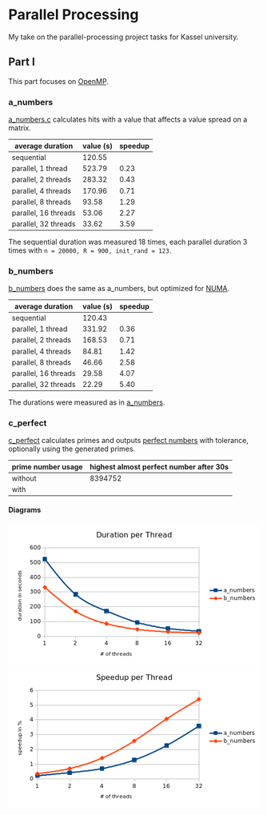 # Parallel Processing
My take on the parallel-processing project tasks for Kassel university.

## Part I
This part focuses on [OpenMP](https://www.openmp.org/).

### a_numbers
[a_numbers.c](a_numbers.c) calculates hits with a value that affects a value spread on a matrix.

| average duration | value (s) | speedup |
|------|-------|---------|
|sequential|120.55||
|parallel, 1 thread|523.79|0.23|
|parallel, 2 threads|283.32|0.43|
|parallel, 4 threads|170.96|0.71|
|parallel, 8 threads|93.58|1.29|
|parallel, 16 threads|53.06|2.27|
|parallel, 32 threads|33.62|3.59|

The sequential duration was measured 18 times, each parallel duration 3 times with `n = 20000, R = 900, init_rand = 123`.

### b_numbers
[b_numbers](b_numbers.c) does the same as a_numbers, but optimized for [NUMA](https://en.wikipedia.org/wiki/Non-uniform_memory_access).

| average duration | value (s) | speedup |
|------|-------|---------|
|sequential|120.43||
|parallel, 1 thread|331.92|0.36|
|parallel, 2 threads|168.53|0.71|
|parallel, 4 threads|84.81|1.42|
|parallel, 8 threads|46.66|2.58|
|parallel, 16 threads|29.58|4.07|
|parallel, 32 threads|22.29|5.40|

The durations were measured as in [a_numbers](#a_numbers).

### c_perfect
[c_perfect](c_perfect.c) calculates primes and outputs [perfect numbers](https://en.wikipedia.org/wiki/Perfect_number) with tolerance, optionally using the generated primes.

|prime number usage|highest almost perfect number after 30s|
|------------------|---------------------------------------|
|without|8394752|
|with||

#### Diagrams

![duration per thread](documentation/duration-per-thread.png)
![speedup per thread](documentation/speedup-per-thread.png)
